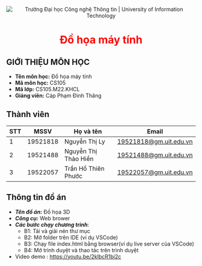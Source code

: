 <p align ='center'>
<img src="https://i.imgur.com/WmMnSRt.png" alt="Trường Đại học Công nghệ Thông tin | University of Information Technology">
</p>

<h1 align ='center' style = 'color:red;'> <b> Đồ họa máy tính </b></h1>

## GIỚI THIỆU MÔN HỌC

* **Tên môn học:** Đồ họa máy tính
* **Mã môn học:** CS105
* **Mã lớp:** CS105.M22.KHCL
* **Giảng viên:** Cáp Phạm Đình Thăng

## Thành viên

| STT | MSSV     | Họ và tên           | Email                  |
|-----|----------|---------------------|------------------------|
| 1   | 19521818 | Nguyễn Thị Ly       | 19521818@gm.uit.edu.vn |
| 2   | 19521488 | Nguyễn Thị Thảo Hiền| 19521488@gm.uit.edu.vn  |
| 3   | 19522057 | Trần Hồ Thiên Phước | 19522057@gm.uit.edu.vn | 

## Thông tin đồ án

* ***Tên đồ án:*** Đồ họa 3D
* ***Công cụ:*** Web brower
* ***Các bước chạy chương trình***:
    - B1: Tải và giải nén thư mục
    - B2: Mở folder trên IDE (ví dụ VSCode)
    - B3: Chạy file index.html bằng browser(ví dụ live server của VSCode)
    - B4: Mở trình duyệt và thao tác trên trình duyệt
 * Video demo :  https://youtu.be/2kIbcR1bi2c

 
